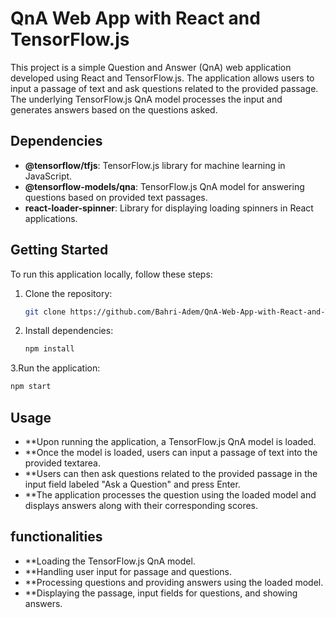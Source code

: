 # QnA Web App with React and TensorFlow.js

This project is a simple Question and Answer (QnA) web application developed using React and TensorFlow.js. The application allows users to input a passage of text and ask questions related to the provided passage. The underlying TensorFlow.js QnA model processes the input and generates answers based on the questions asked.

## Dependencies

- **@tensorflow/tfjs**: TensorFlow.js library for machine learning in JavaScript.
- **@tensorflow-models/qna**: TensorFlow.js QnA model for answering questions based on provided text passages.
- **react-loader-spinner**: Library for displaying loading spinners in React applications.

## Getting Started

To run this application locally, follow these steps:

1. Clone the repository:

   ```bash
   git clone https://github.com/Bahri-Adem/QnA-Web-App-with-React-and-TensorflowJS.git
2. Install dependencies:

   ```bash
   npm install

3.Run the application:

   ```bash
   npm start
```

## Usage

- **Upon running the application, a TensorFlow.js QnA model is loaded.
- **Once the model is loaded, users can input a passage of text into the provided textarea.
- **Users can then ask questions related to the provided passage in the input field labeled "Ask a Question" and press Enter.
- **The application processes the question using the loaded model and displays answers along with their corresponding scores.

## functionalities

- **Loading the TensorFlow.js QnA model.
- **Handling user input for passage and questions.
- **Processing questions and providing answers using the loaded model.
- **Displaying the passage, input fields for questions, and showing answers.


